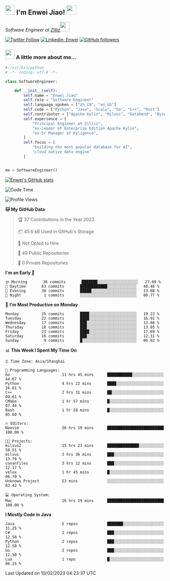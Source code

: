 <h2><img src="https://emojis.slackmojis.com/emojis/images/1531849430/4246/blob-sunglasses.gif?1531849430" width="30"/> I'm  Enwei Jiao! <img src="https://media.giphy.com/media/juBt25nT1KGys/giphy.gif" width=30> </h2>
<!-- <img align='right' src="https://media.giphy.com/media/M9gbBd9nbDrOTu1Mqx/giphy.gif" width="230"> -->
<p><em>Software Engineer at <a href="https://zilliz.com/">Zilliz</a><img src="https://media.giphy.com/media/WUlplcMpOCEmTGBtBW/giphy.gif" width="30"></em></p>

[![Twitter Follow](https://img.shields.io/twitter/follow/misteranmol?label=Follow)](https://twitter.com/intent/follow?screen_name=EnweiJiao)
[![Linkedin: Enwei](https://img.shields.io/badge/-enwei-blue?style=&logo=Linkedin&logoColor=white&link=https://www.linkedin.com/in/enwei-jiao-41192a97)](https://www.linkedin.com/in/enwei-jiao-41192a97/)
[![GitHub followers](https://img.shields.io/github/followers/jiaoew1991?label=Follow&style=social)](https://github.com/jiaoew1991)


### <img src="https://media.giphy.com/media/VgCDAzcKvsR6OM0uWg/giphy.gif" width="30"> A little more about me...  

```python
#!/usr/bin/python
# -*- coding: utf-8 -*-

class SoftwareEngineer:

    def __init__(self):
        self.name = "Enwei Jiao"
        self.role = "Software Engineer"
        self.language_spoken = ["zh_CN", "en_US"]
        self.code = ["Python", "Java", "Scala", "Go", "C++", "Rust"]
        self.contributer = ["Apache Kylin", "Milvus", "Databend", "Byzer-Lang"]
        self.experience = [
            "Principal Engineer at Zilliz",
            "ex-Leader of Enterprise Edition Apache Kylin",
            "ex-Sr Manager at Kyligence",
        ]
        self.focus = [
            "building the most popular database for AI",
            "cloud native data engine"
        ]


me = SoftwareEngineer()
```

[![Enwei's GitHub stats](https://github-readme-stats.vercel.app/api?username=jiaoew1991&count_private=true&show_icons=true)](https://github.com/jiaoew1991/jiaoew1991)

<!-- [![Top Langs](https://github-readme-stats.vercel.app/api/top-langs/?username=jiaoew1991&layout=compact)](https://github.com/jiaoew1991/jiaoew1991) -->

<!--START_SECTION:waka-->
![Code Time](http://img.shields.io/badge/Code%20Time-498%20hrs%2031%20mins-blue)

![Profile Views](http://img.shields.io/badge/Profile%20Views-0-blue)

**🐱 My GitHub Data** 

> 🏆 37 Contributions in the Year 2023
 > 
> 📦 45.6 kB Used in GitHub's Storage 
 > 
> 🚫 Not Opted to Hire
 > 
> 📜 49 Public Repositories 
 > 
> 🔑 0 Private Repositories  
 > 
**I'm an Early 🐤** 

```text
🌞 Morning       36 commits       ███████░░░░░░░░░░░░░░░░░░   27.69 % 
🌆 Daytime       63 commits       ████████████░░░░░░░░░░░░░   48.46 % 
🌃 Evening       30 commits       █████░░░░░░░░░░░░░░░░░░░░   23.08 % 
🌙 Night          1 commits       ░░░░░░░░░░░░░░░░░░░░░░░░░   00.77 % 

```
📅 **I'm Most Productive on Monday** 

```text
Monday          25 commits       ████░░░░░░░░░░░░░░░░░░░░░   19.23 % 
Tuesday         22 commits       ████░░░░░░░░░░░░░░░░░░░░░   16.92 % 
Wednesday       17 commits       ███░░░░░░░░░░░░░░░░░░░░░░   13.08 % 
Thursday        18 commits       ███░░░░░░░░░░░░░░░░░░░░░░   13.85 % 
Friday          23 commits       ████░░░░░░░░░░░░░░░░░░░░░   17.69 % 
Saturday        16 commits       ███░░░░░░░░░░░░░░░░░░░░░░   12.31 % 
Sunday           9 commits       █░░░░░░░░░░░░░░░░░░░░░░░░   06.92 % 

```


📊 **This Week I Spent My Time On** 

```text
⌚︎ Time Zone: Asia/Shanghai

💬 Programming Languages: 
Go                       11 hrs 45 mins      ███████████░░░░░░░░░░░░░░   44.67 % 
Python                   4 hrs 22 mins       ████░░░░░░░░░░░░░░░░░░░░░   16.61 % 
C++                      2 hrs 31 mins       ██░░░░░░░░░░░░░░░░░░░░░░░   09.61 % 
CMake                    1 hr 57 mins        █░░░░░░░░░░░░░░░░░░░░░░░░   07.44 % 
Bash                     1 hr 28 mins        █░░░░░░░░░░░░░░░░░░░░░░░░   05.60 % 

🔥 Editors: 
Neovim                   26 hrs 19 mins      █████████████████████████   100.00 % 

🐱‍💻 Projects: 
milvus2                  15 hrs 23 mins      ██████████████░░░░░░░░░░░   58.51 % 
milvus                   3 hrs 36 mins       ███░░░░░░░░░░░░░░░░░░░░░░   13.70 % 
conanfiles               3 hrs 12 mins       ███░░░░░░░░░░░░░░░░░░░░░░   12.17 % 
velox                    1 hr 45 mins        █░░░░░░░░░░░░░░░░░░░░░░░░   06.70 % 
Unknown Project          53 mins             ░░░░░░░░░░░░░░░░░░░░░░░░░   03.42 % 

💻 Operating System: 
Mac                      26 hrs 19 mins      █████████████████████████   100.00 % 

```

**I Mostly Code in Java** 

```text
Java                     5 repos             ███████░░░░░░░░░░░░░░░░░░   31.25 % 
C#                       2 repos             ███░░░░░░░░░░░░░░░░░░░░░░   12.50 % 
Python                   2 repos             ███░░░░░░░░░░░░░░░░░░░░░░   12.50 % 
Go                       2 repos             ███░░░░░░░░░░░░░░░░░░░░░░   12.50 % 
Lua                      1 repo              █░░░░░░░░░░░░░░░░░░░░░░░░   06.25 % 

```



 Last Updated on 10/02/2023 04:23:37 UTC
<!--END_SECTION:waka-->
